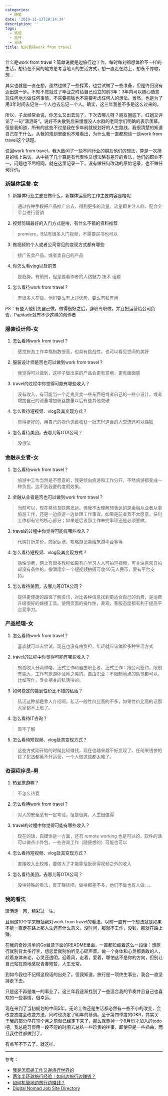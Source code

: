 ```yaml
---
categories:
  - 随笔
date: '2019-11-13T20:14:34'
description: ''
tags:
  - 感悟
  - 旅行
  - 采访
title: 如何看待work from travel
---
```





什么是work from travel？简单说就是边旅行边工作。每时每刻都想体验不一样的生活，想待在不同的地方思考当地人的生活方式，想一直走在路上，想永不停歇，想...

其实也就是一直在想，虽然也做了一些探索，也尝试做了一些准备，但是终归没有迈出这一步。不知不觉就过了毕业之时给自己设立的前3年：3年内可以随心随意玩任何地方做任何事情，不需要攒钱也不需要考虑任何人的想法。当然，也是为了用3年时间去记住一个人也去忘记一个人。确实，这三年我差不多是这么过来的。

所以，子龙经常会说，你怎么又出去玩了，下次去哪儿呀？朋友圈底下，红姐又评论了一句”潇洒哥“。说好不失散到后来慢慢没人水群的老同学们明确的表示羡慕。但是我知道，所有的这些不过是我在多年前就规划好的人生路线，我很清楚的知道自己在干什么。从我的规划里面也不难看出，为什么我一直都想谈一谈work from travel这个话题。

说回work from travel，我大致问了一些不同行业的朋友他们的想法，算是一次简易的线上采访。从中挑了几个算是有代表性又想法略有差异的看法，他们的职业不一，问题也不尽相同，就在这里记录一下，没有做任何改动的原始记录，也不做任何评价。

<!--more-->

### 新媒体运营-女

1. 新媒体行业主要在做什么，新媒体运营的工作主要内容是啥呢
> 通过各种手段把产品推广出去，得到更多的流量，流量即关注人群。配合全平台进行营销
2. 视频剪辑最好的入门方式是啥，有什么不错的资料推荐
> premiere，B站有很多入门视频，不需要买书也可以
3. 做视频的个人或者公司常见的变现方式都有哪些
> 接广告卖产品，或者卖自己的产品
4. 你怎么看vlog以及前景
> 是趋势，有前景，但是要看作者的人格魅力 技术 话题
5. 怎么看待work from travel？
> 有很多人在做，他们要么有上述优势，要么有钱有闲

PS：有些人他们先自己做，做得很好之后，辞职专职做，并且把运营给公司负责，Papitude就有不少这样的创作者

### 服装设计师-女

1. 怎么看待work from travel？
> 感觉旅游工作幸福指数很高，也具有挑战性，也可以看见世间的美好
2. 服装设计师是否也可以做到work from travel？
> 我觉得可以做到，这样子做出来的产品会更有意境，更有画面感
3. travel的过程中你觉得可能有哪些收入？
> 没有收入，有可能当一个走鬼变卖一些东西吧或者自己的一些小设计，或者增加自己的流量增加粉丝数量以后有些其他突破
4. 怎么看待短视频、vlog及其变现方式？
> 觉得挺好的，用自己的视角思维收获一批志同道合的人交流还可以赚钱
5. 怎么看待美团，去哪儿等OTA公司？
> 没想法

### 金融从业者-女

1. 怎么看待work from travel？
> 旅游中工作当然是不愿意的，我更倾向旅游和工作分开，不然旅游都变成一种负担，达不到我要的度假效果。
2. 金融从业者是否也可以做到work from travel？
> 当然可以，现在移动互联网发达。但我不太理解想表达的是金融从业者从事旅游工作，还是一边旅游一边处理工作事宜。如果是前者我不太愿意，任何工作都有它的核心部分；如果是后者那工作未完事项还是必须要做。
3. travel的过程中你觉得可能有哪些收入？
> 代购打折差价，商家返点，攻略游记卖给旅游平台等等
4. 怎么看待短视频、vlog及其变现方式？
> 隐性消费，网上有很多教程如果有心学习人人可拍短视频，可关注喜欢自拍却没有条件的，像滑翔伞一个短视频拍摄可收40元人民币，要有平台支持。
5. 怎么看待美团，去哪儿等OTA公司？
> 提供更便捷的路径了解资讯，对比各种信息找到更适合自己的消费，是消费升级很好的嫁接工具。使用页面的操作性，美观，客服态度都有利于提高平台竞争力。

### 产品经理-女

1. 怎么看待work from travel？
> 喜欢就可以去尝试，现在也没有啥负担，年轻就应该体验多种生活方式
2. travel的过程中你觉得可能有哪些收入？
> 旅游收入分两种咯，正式工作和自由职业者。正式工作：跟公司签约，限制有些大，工作有旅游体验师之类的。自由职业：不限制地点的感觉都可以，比如写作，专业相关的私活啥的。
3. 如何稳定的接到性价比不错的私活？
> 私活这种都是靠人介绍啊。私活一般性价比高的不多，如果性价比高的话那大家都不上班了。
4. 怎么看待IT咨询？
> 暂不了解
5. 怎么看待短视频、vlog及其变现方式？
> 这些方式刚开始的时候比较赚钱，现在也越来越不好变现了。任何来钱快的除了犯法都离不开运营，一个人做这些都太难了。

### 资深程序员-男

1. 热爱旅游嘛？
> 不怎么热爱
2. 怎么看待work from travel？
> 对人的安全感有一定考验，但是很爽，人生很值得
3. travel的过程中你觉得可能有哪些收入？
> 现在的话，自媒体是一方面，还有 remote working 也是可以的，软件的话可以做点小外包，一些咨询工作（随便想的）可能也可以
4. 怎么看待短视频、vlog及其变现方式？
> 直接收入比较难，要做大了才能靠恰饭获得视频之外的收入
5. 怎么看待美团，去哪儿等OTA公司？
> 没啥特殊的看法，反正赚钱呗，做啥都差不多，他们不做也有人做。。。

### 我的看法

潇洒走一回，精彩过一生。

且用这10个字来概括我对work from travel的看法。以前一直有一个想法就是如果不能一直走在路上那人生还有什么意义。没时间，那就不工作，没钱，那就在路上赚。

在我的奇妙清单的Go目录下面的README里面，一直都贮藏着这么一段话：想旅行就别背太多行李，想恋爱就别怕听见心碎声音。做一个身体和心灵都勇敢的人，趁着身体未老，心灵还透明。迎着风，走着，爱着，哪怕这不是你的方向，但别让自己站在原地感叹青春短暂，人生无常。

到如今我也不记得这段话的出处了。但我知道，旅行是一项终生事业，我会一直坚持走下去。

只是这不再是唯一的事业了。这三年我逐渐找到了一些适合我的节奏并且自己也喜欢的一些事情，很幸运。

现在来到了当初规划的中间5年，无论工作还是生活都必然有一些不小的改变，会改变态度会改变方法，同时也决定了明年的基调。至于第四季度的OKR，其实关于我的部分早在10个月之前就已经定下来了，那么就删掉一个8月份才加入的todo吧。我总是习惯用一段不短的时间去总结一些珍贵的往事，即使只是一些插曲，而且我往往都做到了。

有点写不下去了，就这样。

---

参考：

- [我是怎麼邊工作又邊旅行世界的](https://www.backpackers.com.tw/forum/showthread.php?t=1782498)
- [两年半环球旅行经验｜如何边旅行边赚钱？](https://www.jianshu.com/p/2c6e8fe05836)
- [如何机智地边旅行边赚钱？](https://www.mafengwo.cn/wenda/detail-6947591.html)
- [Digital Nomad Job Site Directory](http://remotejobs.hobowithalaptop.com/)


